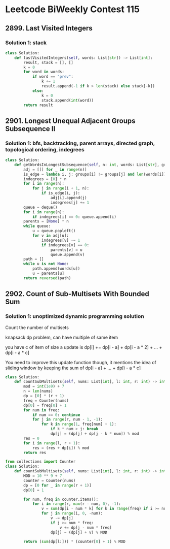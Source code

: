 # Leetcode BiWeekly  Contest 115

## 2899. Last Visited Integers

### Solution 1:  stack

```py
class Solution:
    def lastVisitedIntegers(self, words: List[str]) -> List[int]:
        result, stack = [], []
        k = 0
        for word in words:
            if word == "prev":
                k += 1
                result.append(-1 if k > len(stack) else stack[-k])
            else:
                k = 0
                stack.append(int(word))
        return result
```

## 2901. Longest Unequal Adjacent Groups Subsequence II

### Solution 1:  bfs, backtracking, parent arrays, directed graph, topological ordering, indegrees

```py
class Solution:
    def getWordsInLongestSubsequence(self, n: int, words: List[str], groups: List[int]) -> List[str]:
        adj = [[] for _ in range(n)]
        is_edge = lambda i, j: groups[i] != groups[j] and len(words[i]) == len(words[j]) and sum(1 for x, y in zip(words[i], words[j]) if x != y) == 1
        indegrees = [0] * n
        for i in range(n):
            for j in range(i + 1, n):
                if is_edge(i, j):
                    adj[i].append(j)
                    indegrees[j] += 1
        queue = deque()
        for i in range(n):
            if indegrees[i] == 0: queue.append(i)
        parents = [None] * n
        while queue:
            u = queue.popleft()
            for v in adj[u]:
                indegrees[v] -= 1
                if indegrees[v] == 0: 
                    parents[v] = u
                    queue.append(v)
        path = []
        while u is not None:
            path.append(words[u])
            u = parents[u]
        return reversed(path)
```

## 2902. Count of Sub-Multisets With Bounded Sum

### Solution 1:  unoptimized dynamic programming solution

Count the number of multisets

knapsack dp problem, can have multiple of same item

you have c of item of size a
update is dp[i] += dp[i - a] + dp[i - a * 2] + ... + dp[i - a * c]

You need to improve this update function though, it mentions the idea of sliding window by keeping the sum of dp[i - a] + ... + dp[i - a * c]

```py
class Solution:
    def countSubMultisets(self, nums: List[int], l: int, r: int) -> int:
        mod = int(1e9) + 7
        n = len(nums)
        dp = [0] * (r + 1)
        freq = Counter(nums)
        dp[0] = freq[0] + 1
        for num in freq:
            if num == 0: continue
            for j in range(r, num - 1, -1):
                for k in range(1, freq[num] + 1):
                    if k * num > j: break
                    dp[j] = (dp[j] + dp[j - k * num]) % mod
        res = 0
        for i in range(l, r + 1):
            res = (res + dp[i]) % mod
        return res
```

```py
from collections import Counter 
class Solution:
    def countSubMultisets(self, nums: List[int], l: int, r: int) -> int:
        MOD = 10 ** 9 + 7 
        counter = Counter(nums)
        dp = [0 for _ in range(r + 1)]
        dp[0] = 1 

        for num, freq in counter.items(): 
            for i in range(r, max(r - num, 0), -1): 
                v = sum(dp[i - num * k] for k in range(freq) if i >= num * k)
                for j in range(i, 0, -num):
                    v -= dp[j] 
                    if j >= num * freq: 
                        v += dp[j - num * freq]
                    dp[j] = (dp[j] + v) % MOD

        return (sum(dp[l:])) * (counter[0] + 1) % MOD
```


